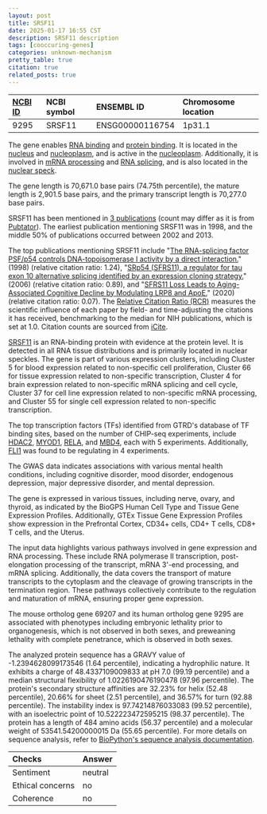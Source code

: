 ```yaml
---
layout: post
title: SRSF11
date: 2025-01-17 16:55 CST
description: SRSF11 description
tags: [cooccuring-genes]
categories: unknown-mechanism
pretty_table: true
citation: true
related_posts: true
---
```




| [NCBI ID](https://www.ncbi.nlm.nih.gov/gene/9295) | NCBI symbol | ENSEMBL ID | Chromosome location |
| :-------- | :------- | :-------- | :------- |
| 9295  | SRSF11 | ENSG00000116754 | 1p31.1 |



The gene enables [RNA binding](https://amigo.geneontology.org/amigo/term/GO:0003723) and [protein binding](https://amigo.geneontology.org/amigo/term/GO:0005515). It is located in the [nucleus](https://amigo.geneontology.org/amigo/term/GO:0005634) and [nucleoplasm](https://amigo.geneontology.org/amigo/term/GO:0005654), and is active in the [nucleoplasm](https://amigo.geneontology.org/amigo/term/GO:0005654). Additionally, it is involved in [mRNA processing](https://amigo.geneontology.org/amigo/term/GO:0006397) and [RNA splicing](https://amigo.geneontology.org/amigo/term/GO:0008380), and is also located in the [nuclear speck](https://amigo.geneontology.org/amigo/term/GO:0016607).


The gene length is 70,671.0 base pairs (74.75th percentile), the mature length is 2,901.5 base pairs, and the primary transcript length is 70,277.0 base pairs.


SRSF11 has been mentioned in [3 publications](https://pubmed.ncbi.nlm.nih.gov/?term=%22SRSF11%22) (count may differ as it is from [Pubtator](https://academic.oup.com/nar/article/47/W1/W587/5494727)). The earliest publication mentioning SRSF11 was in 1998, and the middle 50% of publications occurred between 2002 and 2013.


The top publications mentioning SRSF11 include "[The RNA-splicing factor PSF/p54 controls DNA-topoisomerase I activity by a direct interaction.](https://pubmed.ncbi.nlm.nih.gov/9756848)" (1998) (relative citation ratio: 1.24), "[SRp54 (SFRS11), a regulator for tau exon 10 alternative splicing identified by an expression cloning strategy.](https://pubmed.ncbi.nlm.nih.gov/16943417)" (2006) (relative citation ratio: 0.89), and "[SFRS11 Loss Leads to Aging-Associated Cognitive Decline by Modulating LRP8 and ApoE.](https://pubmed.ncbi.nlm.nih.gov/32553159)" (2020) (relative citation ratio: 0.07). The [Relative Citation Ratio (RCR)](https://journals.plos.org/plosbiology/article?id=10.1371/journal.pbio.1002541) measures the scientific influence of each paper by field- and time-adjusting the citations it has received, benchmarking to the median for NIH publications, which is set at 1.0. Citation counts are sourced from [iCite](https://icite.od.nih.gov).


[SRSF11](https://www.proteinatlas.org/ENSG00000116754-SRSF11) is an RNA-binding protein with evidence at the protein level. It is detected in all RNA tissue distributions and is primarily located in nuclear speckles. The gene is part of various expression clusters, including Cluster 5 for blood expression related to non-specific cell proliferation, Cluster 66 for tissue expression related to non-specific transcription, Cluster 4 for brain expression related to non-specific mRNA splicing and cell cycle, Cluster 37 for cell line expression related to non-specific mRNA processing, and Cluster 55 for single cell expression related to non-specific transcription.


The top transcription factors (TFs) identified from GTRD's database of TF binding sites, based on the number of CHIP-seq experiments, include [HDAC2](https://www.ncbi.nlm.nih.gov/gene/3066), [MYOD1](https://www.ncbi.nlm.nih.gov/gene/4654), [RELA](https://www.ncbi.nlm.nih.gov/gene/5970), and [MBD4](https://www.ncbi.nlm.nih.gov/gene/8930), each with 5 experiments. Additionally, [FLI1](https://www.ncbi.nlm.nih.gov/gene/2313) was found to be regulating in 4 experiments.



The GWAS data indicates associations with various mental health conditions, including cognitive disorder, mood disorder, endogenous depression, major depressive disorder, and mental depression.



The gene is expressed in various tissues, including nerve, ovary, and thyroid, as indicated by the BioGPS Human Cell Type and Tissue Gene Expression Profiles. Additionally, GTEx Tissue Gene Expression Profiles show expression in the Prefrontal Cortex, CD34+ cells, CD4+ T cells, CD8+ T cells, and the Uterus.


The input data highlights various pathways involved in gene expression and RNA processing. These include RNA polymerase II transcription, post-elongation processing of the transcript, mRNA 3'-end processing, and mRNA splicing. Additionally, the data covers the transport of mature transcripts to the cytoplasm and the cleavage of growing transcripts in the termination region. These pathways collectively contribute to the regulation and maturation of mRNA, ensuring proper gene expression.


The mouse ortholog gene 69207 and its human ortholog gene 9295 are associated with phenotypes including embryonic lethality prior to organogenesis, which is not observed in both sexes, and preweaning lethality with complete penetrance, which is observed in both sexes.


The analyzed protein sequence has a GRAVY value of -1.2394628099173546 (1.64 percentile), indicating a hydrophilic nature. It exhibits a charge of 48.4337109009833 at pH 7.0 (99.19 percentile) and a median structural flexibility of 1.0226190476190478 (97.96 percentile). The protein's secondary structure affinities are 32.23% for helix (52.48 percentile), 20.66% for sheet (2.51 percentile), and 36.57% for turn (92.88 percentile). The instability index is 97.74214876033083 (99.52 percentile), with an isoelectric point of 10.522223472595215 (98.37 percentile). The protein has a length of 484 amino acids (56.37 percentile) and a molecular weight of 53541.54200000015 Da (55.65 percentile). For more details on sequence analysis, refer to [BioPython's sequence analysis documentation](https://biopython.org/docs/1.75/api/Bio.SeqUtils.ProtParam.html).





| Checks    | Answer |
| :-------- | :------- |
| Sentiment  | neutral   |
| Ethical concerns | no     |
| Coherence    | no    |